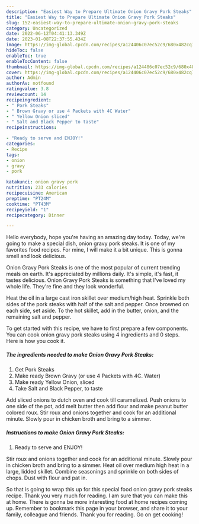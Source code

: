 ```yaml
---
description: "Easiest Way to Prepare Ultimate Onion Gravy Pork Steaks"
title: "Easiest Way to Prepare Ultimate Onion Gravy Pork Steaks"
slug: 152-easiest-way-to-prepare-ultimate-onion-gravy-pork-steaks
category: Uncategorized
date: 2022-06-12T04:41:13.349Z
date: 2023-01-08T22:37:55.434Z
image: https://img-global.cpcdn.com/recipes/a124406c07ec52c9/680x482cq70/onion-gravy-pork-steaks-recipe-main-photo.jpg
hideToc: false
enableToc: true
enableTocContent: false
thumbnail: https://img-global.cpcdn.com/recipes/a124406c07ec52c9/680x482cq70/onion-gravy-pork-steaks-recipe-main-photo.jpg
cover: https://img-global.cpcdn.com/recipes/a124406c07ec52c9/680x482cq70/onion-gravy-pork-steaks-recipe-main-photo.jpg
author: Admin
authorAv: notfound
ratingvalue: 3.8
reviewcount: 14
recipeingredient:
- " Pork Steaks"
- " Brown Gravy or use 4 Packets with 4C Water"
- " Yellow Onion sliced"
- " Salt and Black Pepper to taste"
recipeinstructions:

- "Ready to serve and ENJOY!"
categories:
- Recipe
tags:
- onion
- gravy
- pork

katakunci: onion gravy pork 
nutrition: 233 calories
recipecuisine: American
preptime: "PT24M"
cooktime: "PT43M"
recipeyield: "1"
recipecategory: Dinner

---
```



Hello everybody, hope you're having an amazing day today. Today, we're going to make a special dish, onion gravy pork steaks. It is one of my favorites food recipes. For mine, I will make it a bit unique. This is gonna smell and look delicious.

Onion Gravy Pork Steaks is one of the most popular of current trending meals on earth. It's appreciated by millions daily. It's simple, it's fast, it tastes delicious. Onion Gravy Pork Steaks is something that I've loved my whole life. They're fine and they look wonderful.

Heat the oil in a large cast iron skillet over medium/high heat. Sprinkle both sides of the pork steaks with half of the salt and pepper. Once browned on each side, set aside. To the hot skillet, add in the butter, onion, and the remaining salt and pepper.


To get started with this recipe, we have to first prepare a few components. You can cook onion gravy pork steaks using 4 ingredients and 0 steps. Here is how you cook it.

<!--inarticleads1-->

##### The ingredients needed to make Onion Gravy Pork Steaks:

1. Get  Pork Steaks
1. Make ready  Brown Gravy (or use 4 Packets with 4C. Water)
1. Make ready  Yellow Onion, sliced
1. Take  Salt and Black Pepper, to taste


Add sliced onions to dutch oven and cook till caramelized. Push onions to one side of the pot, add melt butter then add flour and make peanut butter colored roux. Stir roux and onions together and cook for an additional minute. Slowly pour in chicken broth and bring to a simmer. 

<!--inarticleads2-->

##### Instructions to make Onion Gravy Pork Steaks:


1. Ready to serve and ENJOY!

Stir roux and onions together and cook for an additional minute. Slowly pour in chicken broth and bring to a simmer. Heat oil over medium high heat in a large, lidded skillet. Combine seasonings and sprinkle on both sides of chops. Dust with flour and pat in. 

So that is going to wrap this up for this special food onion gravy pork steaks recipe. Thank you very much for reading. I am sure that you can make this at home. There is gonna be more interesting food at home recipes coming up. Remember to bookmark this page in your browser, and share it to your family, colleague and friends. Thank you for reading. Go on get cooking!
